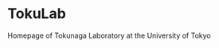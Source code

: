 # TokuLab
Homepage of Tokunaga Laboratory at the University of Tokyo
<!--
Author: Mao Ouyang
Date:   2018-01-26
Email:  einooumo@hotmail.com
-->

